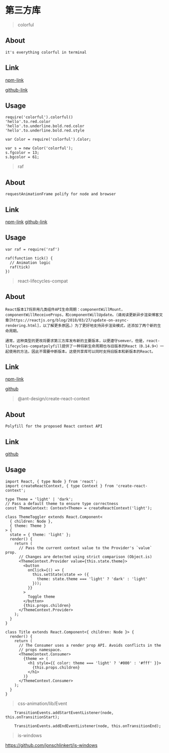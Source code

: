 # 第三方库


> colorful

## About
```
it's everything colorful in terminal
```

## Link

[npm-link](https://www.npmjs.com/package/colorful)

[github-link](https://github.com/lepture/colorful#readme)


## Usage

```
require('colorful').colorful()
'hello'.to.red.color
'hello'.to.underline.bold.red.color
'hello'.to.underline.bold.red.style

```

```
var Color = require('colorful').Color;
 
var s = new Color('colorful');
s.fgcolor = 13;
s.bgcolor = 61;
```



> raf


## About
```
requestAnimationFrame polify for node and browser
```

## Link

[npm-link](https://www.npmjs.com/package/raf)
[github-link](https://github.com/chrisdickinson/raf)

## Usage

```
var raf = require('raf')

raf(function tick() {
  // Animation logic
  raf(tick)
})

```

> react-lifecycles-compat

## About
```
React版本17将弃用几类组件API生命周期：componentWillMount，componentWillReceiveProps，和componentWillUpdate。（请阅读更新异步渲染博客文章[https://reactjs.org/blog/2018/03/27/update-on-async-rendering.html]，以了解更多原因。）为了更好地支持异步渲染模式，还添加了两个新的生命周期。

通常，这种类型的更改将要求第三方库发布新的主要版本，以便遵守semver。但是，react-lifecycles-compatpolyfill提供了一种将新生命周期也与旧版本的React（0.14.9+）一起使用的方法，因此不需要中断版本。这使共享库可以同时支持旧版本和新版本的React。

```


## Link

[npm-link](https://www.npmjs.com/package/react-lifecycles-compat)

[github](https://github.com/reactjs/react-lifecycles-compat#readme)


> @ant-design/create-react-context

## About

```
Polyfill for the proposed React context API
```

## Link

[github](https://github.com/jamiebuilds/create-react-context)

## Usage

```
import React, { type Node } from 'react';
import createReactContext, { type Context } from 'create-react-context';

type Theme = 'light' | 'dark';
// Pass a default theme to ensure type correctness
const ThemeContext: Context<Theme> = createReactContext('light');

class ThemeToggler extends React.Component<
  { children: Node },
  { theme: Theme }
> {
  state = { theme: 'light' };
  render() {
    return (
      // Pass the current context value to the Provider's `value` prop.
      // Changes are detected using strict comparison (Object.is)
      <ThemeContext.Provider value={this.state.theme}>
        <button
          onClick={() => {
            this.setState(state => ({
              theme: state.theme === 'light' ? 'dark' : 'light'
            }));
          }}
        >
          Toggle theme
        </button>
        {this.props.children}
      </ThemeContext.Provider>
    );
  }
}

class Title extends React.Component<{ children: Node }> {
  render() {
    return (
      // The Consumer uses a render prop API. Avoids conflicts in the
      // props namespace.
      <ThemeContext.Consumer>
        {theme => (
          <h1 style={{ color: theme === 'light' ? '#000' : '#fff' }}>
            {this.props.children}
          </h1>
        )}
      </ThemeContext.Consumer>
    );
  }
}

```

> css-animation/lib/Event


```
    TransitionEvents.addStartEventListener(node, this.onTransitionStart);

    TransitionEvents.addEndEventListener(node, this.onTransitionEnd);
```


> is-windows

https://github.com/jonschlinkert/is-windows

>